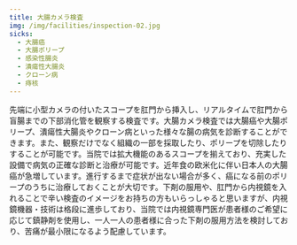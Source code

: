 ```yaml
---
title: 大腸カメラ検査
img: /img/facilities/inspection-02.jpg
sicks:
  - 大腸癌
  - 大腸ポリープ
  - 感染性腸炎
  - 潰瘍性大腸炎
  - クローン病
  - 痔核
---
```


先端に小型カメラの付いたスコープを肛門から挿入し、リアルタイムで肛門から盲腸までの下部消化管を観察する検査です。大腸カメラ検査では大腸癌や大腸ポリープ、潰瘍性大腸炎やクローン病といった様々な腸の病気を診断することができます。また、観察だけでなく組織の一部を採取したり、ポリープを切除したりすることが可能です。当院では拡大機能のあるスコープを揃えており、充実した設備で病気の正確な診断と治療が可能です。近年食の欧米化に伴い日本人の大腸癌が急増しています。進行するまで症状が出ない場合が多く、癌になる前のポリープのうちに治療しておくことが大切です。下剤の服用や、肛門から内視鏡を入れることで辛い検査のイメージをお持ちの方もいらっしゃると思いますが、内視鏡機器・技術は格段に進歩しており、当院では内視鏡専門医が患者様のご希望に応じて鎮静剤を使用し、一人一人の患者様に合った下剤の服用方法を検討しており、苦痛が最小限になるよう配慮しています。
